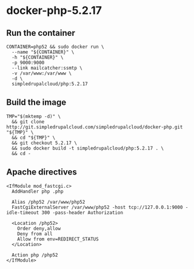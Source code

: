 docker-php-5.2.17
=================

Run the container
-----------------

    CONTAINER=php52 && sudo docker run \
      --name "${CONTAINER}" \
      -h "${CONTAINER}" \
      -p 9000:9000
      --link mailcatcher:ssmtp \
      -v /var/www:/var/www \
      -d \
      simpledrupalcloud/php:5.2.17

Build the image
---------------

    TMP="$(mktemp -d)" \
      && git clone http://git.simpledrupalcloud.com/simpledrupalcloud/docker-php.git "${TMP}" \
      && cd "${TMP}" \
      && git checkout 5.2.17 \
      && sudo docker build -t simpledrupalcloud/php:5.2.17 . \
      && cd -

Apache directives
-----------------

    <IfModule mod_fastcgi.c>
      AddHandler php .php

      Alias /php52 /var/www/php52
      FastCgiExternalServer /var/www/php52 -host tcp://127.0.0.1:9000 -idle-timeout 300 -pass-header Authorization

      <Location /php52>
        Order deny,allow
        Deny from all
        Allow from env=REDIRECT_STATUS
      </Location>

      Action php /php52
    </IfModule>
